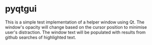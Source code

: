 # pyqtgui

This is a simple test implementation of a helper window using Qt. The window's opacity will change based on the cursor position to minimise user's distraction.
The window text will be populated with results from github searches of highlighted text. 
